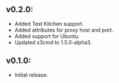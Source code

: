 ## v0.2.0:

* Added Test Kitchen support.
* Added attributes for proxy host and port.
* Added support for Ubuntu.
* Updated s3cmd to 1.5.0-alpha3.

## v0.1.0:

* Initial release.
